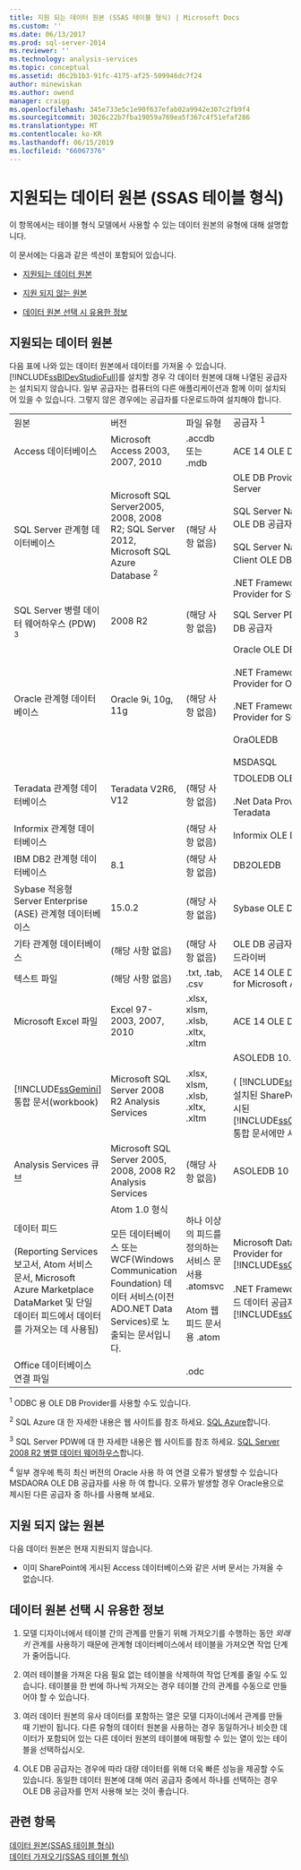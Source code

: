 ```yaml
---
title: 지원 되는 데이터 원본 (SSAS 테이블 형식) | Microsoft Docs
ms.custom: ''
ms.date: 06/13/2017
ms.prod: sql-server-2014
ms.reviewer: ''
ms.technology: analysis-services
ms.topic: conceptual
ms.assetid: d6c2b1b3-91fc-4175-af25-509946dc7f24
author: minewiskan
ms.author: owend
manager: craigg
ms.openlocfilehash: 345e733e5c1e90f637efab02a9942e307c2fb9f4
ms.sourcegitcommit: 3026c22b7fba19059a769ea5f367c4f51efaf286
ms.translationtype: MT
ms.contentlocale: ko-KR
ms.lasthandoff: 06/15/2019
ms.locfileid: "66067376"
---
```

# <a name="data-sources-supported-ssas-tabular"></a>지원되는 데이터 원본 (SSAS 테이블 형식)
  이 항목에서는 테이블 형식 모델에서 사용할 수 있는 데이터 원본의 유형에 대해 설명합니다.  
  
 이 문서에는 다음과 같은 섹션이 포함되어 있습니다.  
  
-   [지원되는 데이터 원본](#bkmk_supported_ds)  
  
-   [지원 되지 않는 원본](#bkmk_unsupported_ds)  
  
-   [데이터 원본 선택 시 유용한 정보](#bkmk_tips)  
  
##  <a name="bkmk_supported_ds"></a> 지원되는 데이터 원본  
 다음 표에 나와 있는 데이터 원본에서 데이터를 가져올 수 있습니다. [!INCLUDE[ssBIDevStudioFull](../../includes/ssbidevstudiofull-md.md)]를 설치할 경우 각 데이터 원본에 대해 나열된 공급자는 설치되지 않습니다. 일부 공급자는 컴퓨터의 다른 애플리케이션과 함께 이미 설치되어 있을 수 있습니다. 그렇지 않은 경우에는 공급자를 다운로드하여 설치해야 합니다.  
  
|||||  
|-|-|-|-|  
|원본|버전|파일 유형|공급자 <sup>1</sup>|  
|Access 데이터베이스|Microsoft Access 2003, 2007, 2010|.accdb 또는 .mdb|ACE 14 OLE DB 공급자|  
|SQL Server 관계형 데이터베이스|Microsoft SQL Server2005, 2008, 2008 R2; SQL Server 2012, Microsoft SQL Azure Database <sup>2</sup>|(해당 사항 없음)|OLE DB Provider for SQL Server<br /><br /> SQL Server Native Client OLE DB 공급자<br /><br /> SQL Server Native 10.0 Client OLE DB 공급자<br /><br /> .NET Framework Data Provider for SQL Client|  
|SQL Server 병렬 데이터 웨어하우스 (PDW) <sup>3</sup>|2008 R2|(해당 사항 없음)|SQL Server PDW용 OLE DB 공급자|  
|Oracle 관계형 데이터베이스|Oracle 9i, 10g, 11g|(해당 사항 없음)|Oracle OLE DB 공급자<br /><br /> .NET Framework Data Provider for Oracle Client<br /><br /> .NET Framework Data Provider for SQL Server<br /><br /> OraOLEDB<br /><br /> MSDASQL|  
|Teradata 관계형 데이터베이스|Teradata V2R6, V12|(해당 사항 없음)|TDOLEDB OLE DB 공급자<br /><br /> .Net Data Provider for Teradata|  
|Informix 관계형 데이터베이스||(해당 사항 없음)|Informix OLE DB 공급자|  
|IBM DB2 관계형 데이터베이스|8.1|(해당 사항 없음)|DB2OLEDB|  
|Sybase 적응형 Server Enterprise (ASE) 관계형 데이터베이스|15.0.2|(해당 사항 없음)|Sybase OLE DB 공급자|  
|기타 관계형 데이터베이스|(해당 사항 없음)|(해당 사항 없음)|OLE DB 공급자 또는 ODBC 드라이버|  
|텍스트 파일|(해당 사항 없음)|.txt, .tab, .csv|ACE 14 OLE DB provider for Microsoft Access|  
|Microsoft Excel 파일|Excel 97-2003, 2007, 2010|.xlsx, xlsm, .xlsb, .xltx, .xltm|ACE 14 OLE DB 공급자|  
|[!INCLUDE[ssGemini](../../includes/ssgemini-md.md)] 통합 문서(workbook)|Microsoft SQL Server 2008 R2 Analysis Services|.xlsx, xlsm, .xlsb, .xltx, .xltm|ASOLEDB 10.5<br /><br /> ( [!INCLUDE[ssGemini](../../includes/ssgemini-md.md)] 가 설치된 SharePoint 팜에 게시된 [!INCLUDE[ssGeminiShort](../../includes/ssgeminishort-md.md)] 통합 문서에만 사용)|  
|Analysis Services 큐브|Microsoft SQL Server 2005, 2008, 2008 R2 Analysis Services|(해당 사항 없음)|ASOLEDB 10|  
|데이터 피드<br /><br /> (Reporting Services 보고서, Atom 서비스 문서, Microsoft Azure Marketplace DataMarket 및 단일 데이터 피드에서 데이터를 가져오는 데 사용됨)|Atom 1.0 형식<br /><br /> 모든 데이터베이스 또는 WCF(Windows Communication Foundation) 데이터 서비스(이전 ADO.NET Data Services)로 노출되는 문서입니다.|하나 이상의 피드를 정의하는 서비스 문서용 .atomsvc<br /><br /> Atom 웹 피드 문서용 .atom|Microsoft Data Feed Provider for [!INCLUDE[ssGemini](../../includes/ssgemini-md.md)]<br /><br /> .NET Framework 데이터 피드 데이터 공급자 - [!INCLUDE[ssGemini](../../includes/ssgemini-md.md)]|  
|Office 데이터베이스 연결 파일||.odc||  
  
 <sup>1</sup> ODBC 용 OLE DB Provider를 사용할 수도 있습니다.  
  
 <sup>2</sup> SQL Azure 대 한 자세한 내용은 웹 사이트를 참조 하세요. [SQL Azure](https://go.microsoft.com/fwlink/?LinkID=157856)합니다.  
  
 <sup>3</sup> SQL Server PDW에 대 한 자세한 내용은 웹 사이트를 참조 하세요. [SQL Server 2008 R2 병렬 데이터 웨어하우스](https://go.microsoft.com/fwlink/?LinkId=150895)합니다.  
  
 <sup>4</sup> 일부 경우에 특히 최신 버전의 Oracle 사용 하 여 연결 오류가 발생할 수 있습니다 MSDAORA OLE DB 공급자를 사용 하 여 합니다. 오류가 발생할 경우 Oracle용으로 제시된 다른 공급자 중 하나를 사용해 보세요.  
  
##  <a name="bkmk_unsupported_ds"></a> 지원 되지 않는 원본  
 다음 데이터 원본은 현재 지원되지 않습니다.  
  
-   이미 SharePoint에 게시된 Access 데이터베이스와 같은 서버 문서는 가져올 수 없습니다.  
  
##  <a name="bkmk_tips"></a> 데이터 원본 선택 시 유용한 정보  
  
1.  모델 디자이너에서 테이블 간의 관계를 만들기 위해 가져오기를 수행하는 동안 *외래 키* 관계를 사용하기 때문에 관계형 데이터베이스에서 테이블을 가져오면 작업 단계가 줄어듭니다.  
  
2.  여러 테이블을 가져온 다음 필요 없는 테이블을 삭제하여 작업 단계를 줄일 수도 있습니다. 테이블을 한 번에 하나씩 가져오는 경우 테이블 간의 관계를 수동으로 만들어야 할 수 있습니다.  
  
3.  여러 데이터 원본의 유사 데이터를 포함하는 열은 모델 디자이너에서 관계를 만들 때 기반이 됩니다. 다른 유형의 데이터 원본을 사용하는 경우 동일하거나 비슷한 데이터가 포함되어 있는 다른 데이터 원본의 테이블에 매핑할 수 있는 열이 있는 테이블을 선택하십시오.  
  
4.  OLE DB 공급자는 경우에 따라 대량 데이터를 위해 더욱 빠른 성능을 제공할 수도 있습니다. 동일한 데이터 원본에 대해 여러 공급자 중에서 하나를 선택하는 경우 OLE DB 공급자를 먼저 사용해 보는 것이 좋습니다.  
  
## <a name="see-also"></a>관련 항목  
 [데이터 원본&#40;SSAS 테이블 형식&#41;](../data-sources-ssas-tabular.md)   
 [데이터 가져오기&#40;SSAS 테이블 형식&#41;](../import-data-ssas-tabular.md)  
  
  
